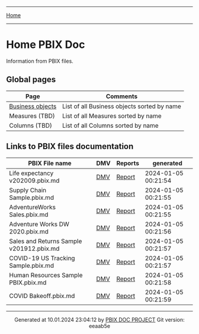 ----

[Home](../index.md) 

----

# Home PBIX Doc

Information from PBIX files.

## Global pages 
| Page | Comments | 
|---|---|
| [Business objects](./bas.md) | List of all Business objects sorted by name |
| Measures (TBD) | List of all Measures sorted by name |
| Columns (TBD)| List of all Columns sorted by name |

## Links to PBIX files documentation

| PBIX File name | DMV | Reports  | generated | 
|---|---|---|---|
| Life expectancy v202009.pbix.md | [DMV](./Life%20expectancy%20v202009.pbix_dmv.md) |  [Report](./Life%20expectancy%20v202009.pbix_report.md) | 2024-01-05 00:21:54 |
| Supply Chain Sample.pbix.md | [DMV](./Supply%20Chain%20Sample.pbix_dmv.md) |  [Report](./Supply%20Chain%20Sample.pbix_report.md) | 2024-01-05 00:21:55 |
| AdventureWorks Sales.pbix.md | [DMV](./AdventureWorks%20Sales.pbix_dmv.md) |  [Report](./AdventureWorks%20Sales.pbix_report.md) | 2024-01-05 00:21:55 |
| Adventure Works DW 2020.pbix.md | [DMV](./Adventure%20Works%20DW%202020.pbix_dmv.md) |  [Report](./Adventure%20Works%20DW%202020.pbix_report.md) | 2024-01-05 00:21:56 |
| Sales and Returns Sample v201912.pbix.md | [DMV](./Sales%20and%20Returns%20Sample%20v201912.pbix_dmv.md) |  [Report](./Sales%20and%20Returns%20Sample%20v201912.pbix_report.md) | 2024-01-05 00:21:57 |
| COVID-19 US Tracking Sample.pbix.md | [DMV](./COVID-19%20US%20Tracking%20Sample.pbix_dmv.md) |  [Report](./COVID-19%20US%20Tracking%20Sample.pbix_report.md) | 2024-01-05 00:21:57 |
| Human Resources Sample PBIX.pbix.md | [DMV](./Human%20Resources%20Sample%20PBIX.pbix_dmv.md) |  [Report](./Human%20Resources%20Sample%20PBIX.pbix_report.md) | 2024-01-05 00:21:58 |
| COVID Bakeoff.pbix.md | [DMV](./COVID%20Bakeoff.pbix_dmv.md) |  [Report](./COVID%20Bakeoff.pbix_report.md) | 2024-01-05 00:21:59 |

----
<p align="center">
Generated at 10.01.2024 23:04:12 by <a href='https://github.com/dop12/pbix_doc'>PBIX DOC PROJECT</a> Git version: eeaab5e
</p>